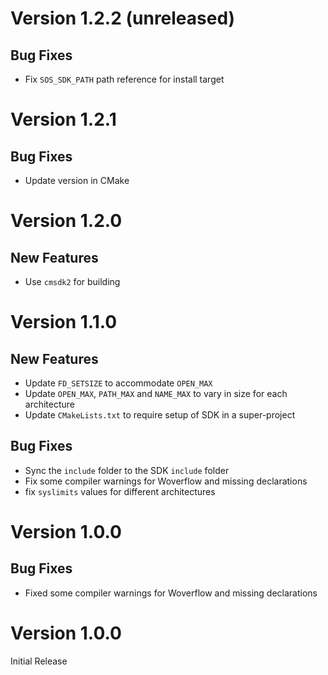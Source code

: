 # Version 1.2.2 (unreleased)

## Bug Fixes

- Fix `SOS_SDK_PATH` path reference for install target

# Version 1.2.1

## Bug Fixes

- Update version in CMake

# Version 1.2.0

## New Features

- Use `cmsdk2` for building

# Version 1.1.0

## New Features

- Update `FD_SETSIZE` to accommodate `OPEN_MAX`
- Update `OPEN_MAX`, `PATH_MAX` and `NAME_MAX` to vary in size for each architecture
- Update `CMakeLists.txt` to require setup of SDK in a super-project

## Bug Fixes

- Sync the `include` folder to the SDK `include` folder
- Fix some compiler warnings for Woverflow and missing declarations
- fix `syslimits` values for different architectures

# Version 1.0.0

## Bug Fixes

- Fixed some compiler warnings for Woverflow and missing declarations


# Version 1.0.0

Initial Release
